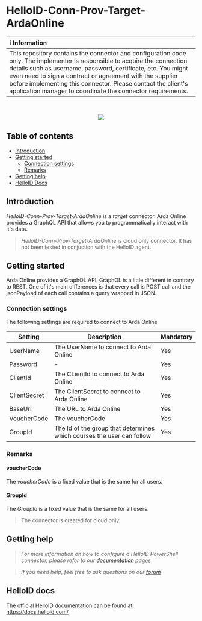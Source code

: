 # HelloID-Conn-Prov-Target-ArdaOnline

| :information_source: Information |
|:---------------------------|
| This repository contains the connector and configuration code only. The implementer is responsible to acquire the connection details such as username, password, certificate, etc. You might even need to sign a contract or agreement with the supplier before implementing this connector. Please contact the client's application manager to coordinate the connector requirements.       |

<br />

<p align="center">
  <img src="https://arda.nl/assets/images/logo/logo_arda_dark_basic.png">
</p>

## Table of contents

- [Introduction](#Introduction)
- [Getting started](#Getting-started)
  + [Connection settings](#Connection-settings)
  + [Remarks](#Remarks)
- [Getting help](#Getting-help)
- [HelloID Docs](#HelloID-docs)

## Introduction

_HelloID-Conn-Prov-Target-ArdaOnline_ is a _target_ connector. Arda Online provides a GraphQL API that allows you to programmatically interact with it's data.

> _HelloID-Conn-Prov-Target-ArdaOnline_ is cloud only connector. It has not been tested in conjuction with the HelloID agent.

## Getting started

Arda Online provides a GraphQL API. GraphQL is a little different in contrary to REST. One of it's main differences is that every call is POST call and the jsonPayload of each call contains a query wrapped in JSON.

### Connection settings

The following settings are required to connect to Arda Online

| Setting      | Description                                | Mandatory   |
| ------------ | -----------                                | ----------- |
| UserName     | The UserName to connect to Arda Online     | Yes         |
| Password     | -                                          | Yes         |
| ClientId     | The CLientId to connect to Arda Online     | Yes         |
| ClientSecret | The ClientSecret to connect to Arda Online | Yes         |
| BaseUrl      | The URL to Arda Online                     | Yes         |
| VoucherCode  | The voucherCode                            | Yes         |
| GroupId      | The Id of the group that determines which courses the user can follow | Yes         |

### Remarks

#### voucherCode

The _voucherCode_ is a fixed value that is the same for all users.

#### GroupId

The _GroupId_ is a fixed value that is the same for all users.

> The connector is created for cloud only.

## Getting help

> _For more information on how to configure a HelloID PowerShell connector, please refer to our [documentation](https://docs.helloid.com/hc/en-us/articles/360012558020-Configure-a-custom-PowerShell-target-system) pages_

> _If you need help, feel free to ask questions on our [forum](https://forum.helloid.com)_

## HelloID docs

The official HelloID documentation can be found at: https://docs.helloid.com/
